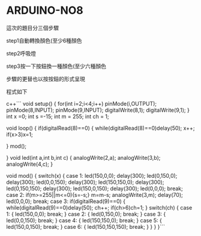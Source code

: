 # ARDUINO-NO8
這次的題目分三個步驟</p>
step1自動轉換顏色(至少6種顏色</p>
step2呼吸燈</p>
step3按一下按鈕換一種顏色(至少六種顏色</p>
步驟的更替也以按按鈕的形式呈現</p>
程式如下</p>
</p>
c++```
void setup() {
  for(int i=2;i<4;i++)
  pinMode(i,OUTPUT);
  pinMode(8,INPUT);
  pinMode(9,INPUT);
  digitalWrite(8,1);
  digitalWrite(9,1);
}
int x =0;
int s =-15;
int m = 255;
int ch = 1;

void loop() {
  if(digitalRead(8)==0)
  {
    while(digitalRead(8)==0)delay(50);
    x++;
    if(x>3)x=1;
   
  }
   mod();
  
}
void led(int a,int b,int c)
{
  analogWrite(2,a);
  analogWrite(3,b);
  analogWrite(4,c);
}

void mod()
{
  switch(x)
  {
    case 1:
      led(150,0,0);
      delay(300);
      led(0,150,0);
      delay(300);
      led(0,0,150);
      delay(300);
      led(150,150,0);
      delay(300);
      led(0,150,150);
      delay(300);
      led(150,0,150);
      delay(300);
      led(0,0,0);
      break;
    case 2:
      if(m>=255||m<=0){s=-s;}
      m=m-s;
      analogWrite(3,m);
      delay(70);
      led(0,0,0);
      break;
    case 3:
      if(digitalRead(9)==0)
      {
        while(digitalRead(9)==0)delay(50);
          ch++;
          if(ch>6)ch=1;
      }
      switch(ch)
      {
        case 1:
        {
          led(150,0,0);
          break;
        }
        case 2:
        {
          led(0,150,0);
          break;
        }
        case 3:
        {
          led(0,0,150);
          break;
        }
        case 4:
        {
          led(150,150,0);
          break;
        }
        case 5:
        {
          led(150,0,150);
          break;
        }
        case 6:
        {
          led(150,150,150);
          break;
        }
      }
  }
}```
